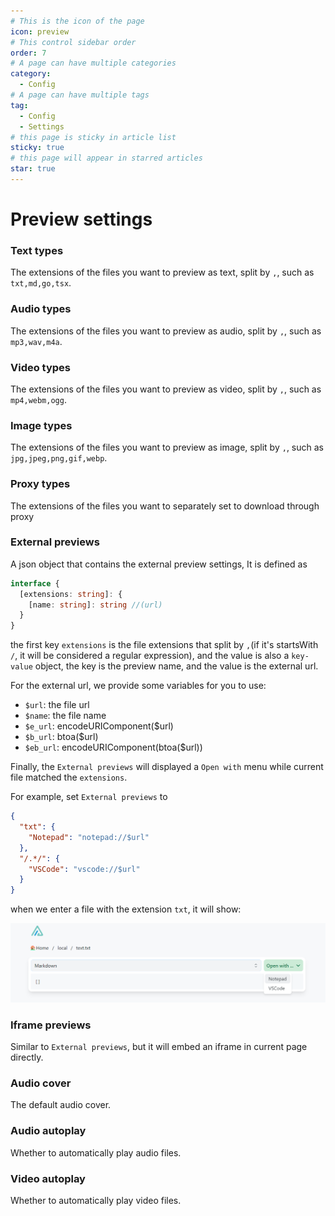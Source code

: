 ```yaml
---
# This is the icon of the page
icon: preview
# This control sidebar order
order: 7
# A page can have multiple categories
category:
  - Config
# A page can have multiple tags
tag:
  - Config
  - Settings
# this page is sticky in article list
sticky: true
# this page will appear in starred articles
star: true
---
```


# Preview settings

### Text types

The extensions of the files you want to preview as text, split by `,`, such as `txt,md,go,tsx`.

### Audio types

The extensions of the files you want to preview as audio, split by `,`, such as `mp3,wav,m4a`.

### Video types

The extensions of the files you want to preview as video, split by `,`, such as `mp4,webm,ogg`.

### Image types

The extensions of the files you want to preview as image, split by `,`, such as `jpg,jpeg,png,gif,webp`.

### Proxy types

The extensions of the files you want to separately set to download through proxy

### External previews

A json object that contains the external preview settings, It is defined as

```typescript
interface {
  [extensions: string]: {
    [name: string]: string //(url)
  }
}
```

the first key `extensions` is the file extensions that split by `,`(if it's startsWith `/`, it will be considered a regular expression), and the value is also a `key-value` object, the key is the preview name, and the value is the external url.

For the external url, we provide some variables for you to use:
- `$url`: the file url
- `$name`: the file name
- `$e_url`: encodeURIComponent($url)
- `$b_url`: btoa($url)
- `$eb_url`: encodeURIComponent(btoa($url))

Finally, the `External previews` will displayed a `Open with` menu while current file matched the `extensions`.

For example, set `External previews` to

```json
{
  "txt": {
    "Notepad": "notepad://$url"
  },
  "/.*/": {
    "VSCode": "vscode://$url"
  }
}
```
when we enter a file with the extension `txt`, it will show:

![Open-with](/img/config/open-with.png)

### Iframe previews

Similar to `External previews`, but it will embed an iframe in current page directly.

### Audio cover

The default audio cover.

### Audio autoplay

Whether to automatically play audio files.

### Video autoplay

Whether to automatically play video files.